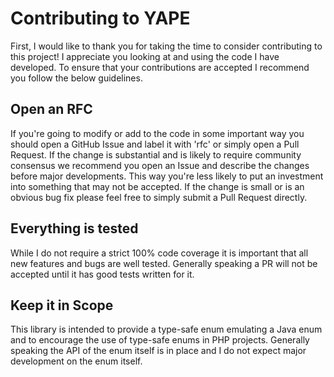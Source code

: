 # Contributing to YAPE

First, I would like to thank you for taking the time to consider contributing to this project! I appreciate you looking 
at and using the code I have developed. To ensure that your contributions are accepted I recommend you follow the below 
guidelines.

## Open an RFC

If you're going to modify or add to the code in some important way you should open a GitHub Issue and label it with 'rfc' 
or simply open a Pull Request. If the change is substantial and is likely to require community consensus we recommend you 
open an Issue and describe the changes before major developments. This way you're less likely to put an investment into 
something that may not be accepted. If the change is small or is an obvious bug fix please feel free to simply submit a 
Pull Request directly.

## Everything is tested

While I do not require a strict 100% code coverage it is important that all new features and bugs are well tested. 
Generally speaking a PR will not be accepted until it has good tests written for it.

## Keep it in Scope

This library is intended to provide a type-safe enum emulating a Java enum and to encourage the use of type-safe enums 
in PHP projects. Generally speaking the API of the enum itself is in place and I do not expect major development on the 
enum itself. 
